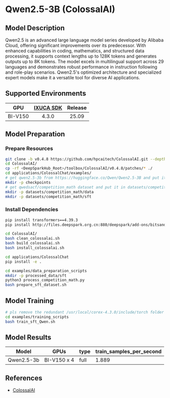 # Qwen2.5-3B (ColossalAI)

## Model Description

Qwen2.5 is an advanced large language model series developed by Alibaba Cloud, offering significant improvements over
its predecessor. With enhanced capabilities in coding, mathematics, and structured data processing, it supports context
lengths up to 128K tokens and generates outputs up to 8K tokens. The model excels in multilingual support across 29
languages and demonstrates robust performance in instruction following and role-play scenarios. Qwen2.5's optimized
architecture and specialized expert models make it a versatile tool for diverse AI applications.

## Supported Environments

| GPU    | [IXUCA SDK](https://gitee.com/deep-spark/deepspark#%E5%A4%A9%E6%95%B0%E6%99%BA%E7%AE%97%E8%BD%AF%E4%BB%B6%E6%A0%88-ixuca) | Release |
| :----: | :----: | :----: |
| BI-V150 | 4.3.0     |  25.09  |

## Model Preparation

### Prepare Resources

```sh
git clone -b v0.4.8 https://github.com/hpcaitech/ColossalAI.git --depth=1
cd ColossalAI/
cp -rf <DeepSparkHub_Root>/toolbox/ColossalAI/v0.4.8/patches/* ./
cd applications/ColossalChat/examples/
# get qwen2.5-3b from https://huggingface.co/Qwen/Qwen2.5-3B and put it in checkpoints/Qwen2.5-3B
mkdir -p checkpoints
# get qwedsacf/competition_math dataset and put it in datasets/competition_math/data/train-00000-of-00001-7320a6f3aba8ebd2.parquet
mkdir -p datasets/competition_math/data
mkdir -p datasets/competition_math/sft
```

### Install Dependencies

```sh
pip install transformers==4.39.3
pip install http://files.deepspark.org.cn:880/deepspark/add-ons/bitsandbytes-0.43.3+corex.4.3.0-cp310-cp310-linux_x86_64.whl

cd ColossalAI/
bash clean_colossalai.sh
bash build_colossalai.sh
bash install_colossalai.sh

cd applications/ColossalChat
pip install -e .

cd examples/data_preparation_scripts
mkdir -p processed_data/sft
python3 process_competition_math.py
bash prepare_sft_dataset.sh
```

## Model Training

```sh
# pls remove the redundant /usr/local/corex-4.3.0/include/torch folder before you run.
cd examples/training_scripts
bash train_sft_Qwen.sh
```

## Model Results

| Model      | GPUs        | type | train_samples_per_second |
|------------|-------------|------|--------------------------|
| Qwen2.5-3b | BI-V150 x 4 | full | 1.889                    |

## References

- [ColossalAI](https://github.com/hpcaitech/ColossalAI)
